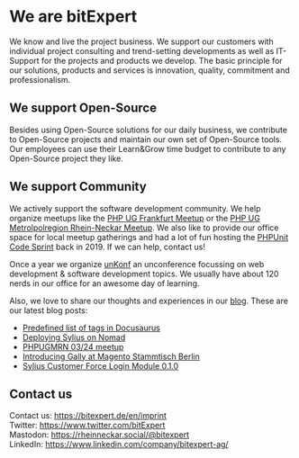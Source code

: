 # We are bitExpert

We know and live the project business. We support our customers with individual project consulting and trend-setting developments as well as IT-Support for the projects and products we develop. The basic principle for our solutions, products and services is innovation, quality, commitment and professionalism.

## We support Open-Source

Besides using Open-Source solutions for our daily business, we contribute to Open-Source projects and maintain our own set of Open-Source tools. Our employees can use their Learn&Grow time budget to contribute to any Open-Source project they like.

## We support Community

We actively support the software development community. We help organize meetups like the [PHP UG Frankfurt Meetup](https://www.phpugffm.de) or the [PHP UG Metrolpolregion Rhein-Neckar Meetup](http://www.phpugmrn.de). We also like to provide our office space for local meetup gatherings and had a lot of fun hosting the [PHPUnit Code Sprint](https://phpunit.de/code-sprints/september-2019.html) back in 2019. If we can help, contact us!

Once a year we organize [unKonf](https://www.unKonf.de) an unconference focussing on web development & software development topics. We usually have about 120 nerds in our office for an awesome day of learning.

Also, we love to share our thoughts and experiences in our [blog](https://blog.bitExpert.de). These are our latest blog posts:
<!--- blog_start --->
 - [Predefined list of tags in Docusaurus](https://blog.bitexpert.de/blog/docusaurus_predefined_list_of_tags)
 - [Deploying Sylius on Nomad](https://blog.bitexpert.de/blog/deploying_sylius_on_nomad)
 - [PHPUGMRN 03/24 meetup](https://blog.bitexpert.de/blog/phpugmrn_meetup_june_2024)
 - [Introducing Gally at Magento Stammtisch Berlin](https://blog.bitexpert.de/blog/magento_stammtisch_berlin_gally)
 - [Sylius Customer Force Login Module 0.1.0](https://blog.bitexpert.de/blog/sylius_force_login_0_1_0)
<!--- blog_end --->

## Contact us

Contact us: https://bitexpert.de/en/imprint   
Twitter: https://www.twitter.com/bitExpert    
Mastodon: https://rheinneckar.social/@bitexpert    
LinkedIn: https://www.linkedin.com/company/bitexpert-ag/    
